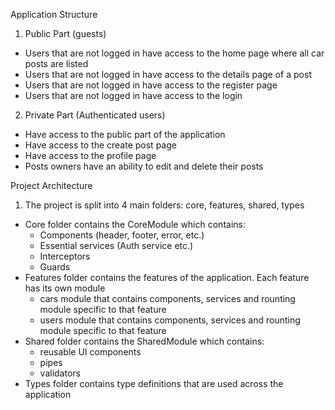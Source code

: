 Application Structure

1. Public Part (guests)
  - Users that are not logged in have access to the home page where all car posts are listed
  - Users that are not logged in have access to the details page of a post
  - Users that are not logged in have access to the register page
  - Users that are not logged in have access to the login

2. Private Part (Authenticated users)
  - Have access to the public part of the application
  - Have access to the create post page
  - Have access to the profile page
  - Posts owners have an ability to edit and delete their posts

Project Architecture

1. The project is split into 4 main folders: core, features, shared, types
  - Core folder contains the CoreModule which contains:
    * Components (header, footer, error, etc.)
    * Essential services (Auth service etc.)
    * Interceptors
    * Guards
  - Features folder contains the features of the application. Each feature has its own module
    * cars module that contains components, services and rounting module specific to that feature
    * users module that contains components, services and rounting module specific to that feature
  - Shared folder contains the SharedModule which contains:
    * reusable UI components
    * pipes
    * validators
  - Types folder contains type definitions that are used across the application
